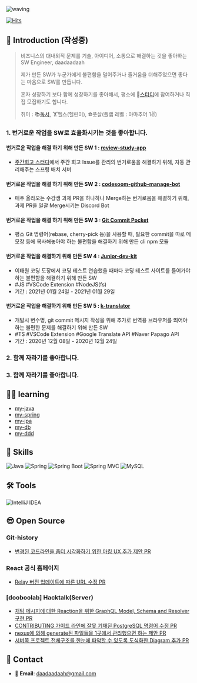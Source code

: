 ![waving](https://capsule-render.vercel.app/api?type=waving&height=200&text=daadaadaah&fontAlign=70&fontAlignY=40&color=timeAuto)

[![Hits](https://hits.seeyoufarm.com/api/count/incr/badge.svg?url=https%3A%2F%2Fgithub.com%2Fdaadaadaah%2Fhit-counter&count_bg=%23FF9400&title_bg=%23212349&icon=&icon_color=%23E7E7E7&title=hits&edge_flat=false)](https://hits.seeyoufarm.com)

## 👋 Introduction (작성중) 
> 비즈니스의 대내외적 문제를 기술, 아이디어, 소통으로 해결하는 것을 좋아하는 SW Engineer, daadaadaah
> 
> 제가 만든 SW가 누군가에게 불편함을 덜어주거나 즐거움을 더해주었으면 좋다는 마음으로 SW를 만듭니다.
>
> 혼자 성장하기 보다 함께 성장하기를 좋아해서, 평소에 👬[스터디](https://github.com/daadaadaah/my-study)에 참여하거나 직접 모집하기도 합니다.
>
> 취미 : 📚[독서](https://hey-just-write-it.tistory.com/category/%EB%82%B4%EA%B0%80%20%EC%9D%BD%EC%96%B4%EB%B3%B8%20000), 🏋️헬스(헬린이), ⚽️풋살(플랩 레벨 : 아마추어 1✌️)

### 1. 번거로운 작업을 SW로 효율화시키는 것을 좋아합니다.
#### 번거로운 작업을 해결 하기 위해 만든  SW 1 : [review-study-app](https://github.com/daadaadaah/review-study-app)
- [주간회고 스터디](https://github.com/daadaadaah/reviewStudy/issues)에서 주간 회고 Issue를 관리의 번거로움을 해결하기 위해, 자동 관리해주는 스프링 배치 서버

#### 번거로운 작업을 해결 하기 위해 만든  SW 2 : [codesoom-github-manage-bot](https://github.com/daadaadaah/codesoom-github-manage-bot)
- 매주 올라오는 수강생 과제 PR을 하나하나 Merge하는 번거로움을 해결하기 위해, 과제 PR을 일괄 Merge시키는 Discord Bot 

#### 번거로운 작업을 해결 하기 위해 만든  SW 3 :  [Git Commit Pocket](https://github.com/daadaadaah/daadaadaah/blob/master/git_commit_pocket.md)
- 평소  Git 명령어(rebase, cherry-pick 등)을 사용할 때, 필요한 commit을 따로 메모장 등에 복사해놓아야 하는 불편함을 해결하기 위해 만든 cli npm 모듈

#### 번거로운 작업을 해결하기 위해 만든 SW 4  : [Junior-dev-kit](https://github.com/daadaadaah/daadaadaah/blob/master/junior_dev_kit.md)
- 이태원 코딩 도장에서 코딩 테스트 연습했을 때마다 코딩 테스트 사이트를 들어가야 하는 불편함을 해결하기 위해 만든 SW
- #JS #VSCode Extension #NodeJS(fs)
- 기간 : 2021년 01월 24일 - 2021년 01월 29일

#### 번거로운 작업을 해결하기 위해 만든 SW 5 : [k-translator](https://github.com/daadaadaah/daadaadaah/blob/master/k_translator.md)
- 개발시 변수명, git commit 메시지 작성을 위해 추가로 번역용 브라우저를 띄어야 하는 불편한 문제를 해결하기 위해 만든 SW
- #TS #VSCode Extension #Google Translate API #Naver Papago API 
- 기간 : 2020년 12월 08일  - 2020년 12월 24일

### 2. 함께 자라기를 좋아합니다.


### 3. 함께 자라기를 좋아합니다.


## 🏃‍♀️ learning
- [my-java](https://github.com/daadaadaah/my-java)
- [my-spring](https://github.com/daadaadaah/my-spring)
- [my-jpa](https://github.com/daadaadaah/my-jpa)
- [my-db](https://github.com/daadaadaah/my-db)
- [my-ddd](https://github.com/daadaadaah/my-ddd)


## 🔨 Skills

![Java](https://img.shields.io/badge/-Java-007396?logo=java&logoColor=white)
![Spring](https://img.shields.io/badge/Spring-6DB33F.svg?&flat&logo=Spring&logoColor=white)
![Spring Boot](https://img.shields.io/badge/-Spring%20Boot-6DB33F?logo=spring%20boot&logoColor=white)
![Spring MVC](https://img.shields.io/badge/-Spring%20MVC-6DB33F)
![MySQL](https://img.shields.io/badge/-MySQL-4479A1?logo=mysql&logoColor=white)

## 🛠 Tools

![IntelliJ IDEA](https://img.shields.io/badge/-IntelliJ%20IDEA-FF0000?logo=intellij%20idea&logoColor=white)

## 😎 Open Source
### Git-history
- [변경된 코드라인을 좀더 시각화하기 위한 마킹 UX 추가 제안 PR](https://github.com/pomber/git-history/pull/178)

### React 공식 홈페이지
- [Relay 버전 업데이트에 따른 URL 수정 PR](https://github.com/reactjs/reactjs.org/commit/dab7441b1eb0098823de7b075473dbd15c437723)

### [dooboolab] Hacktalk(Server)
- [채팅 메시지에 대한 Reaction을 위한 GraphQL Model, Schema and Resolver 구현 PR](https://github.com/dooboolab/hackatalk-server/pull/76)
- [CONTRIBUTING 가이드 라인에 잘못 기재된 PostgreSQL 명령어 수정 PR](https://github.com/dooboolab/hackatalk/pull/166)
- [nexus에 의해 generate된 파일들을 1곳에서 관리했으면 하는 제안 PR](https://github.com/dooboolab/hackatalk/pull/171)
- [서버쪽 프로젝트 전체구조를 한눈에 파악할 수 있도록 도식화한 Diagram 추가 PR](https://github.com/dooboolab/hackatalk/pull/285)


## 📨 Contact

- 📧 **Email**: daadaadaah@gmail.com
